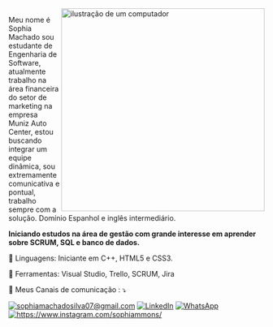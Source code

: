 <img src="https://raw.githubusercontent.com/MicaelliMedeiros/micaellimedeiros/master/image/computer-illustration.png" alt="ilustração de um computador" min-width="400px" max-width="400px" width="400px" align="right">

<p align="left"> 
  Meu nome é Sophia Machado sou estudante de Engenharia de Software, atualmente trabalho na área financeira do setor de marketing na empresa Muniz Auto Center, estou buscando integrar um equipe dinâmica, sou extremamente comunicativa e pontual, trabalho sempre com a solução. Domínio Espanhol e inglês intermediário.
  <p align="left"> 
    <strong>Iniciando estudos na área de gestão com grande interesse em aprender sobre SCRUM, SQL e banco de dados.</strong>
  </p>

</p>

<p align="left">
  🦄 Linguagens: Iniciante em C++, HTML5 e CSS3.
</p>

<p align="left">
  💼 Ferramentas: Visual Studio, Trello, SCRUM, Jira
</p>

<p align="left">
  💌 Meus Canais de comunicação : ⤵️
</p>

<p align="left">
  <a href="mailto:sophiamachadosilva07@gmail.com" title="Gmail">
  <img src="https://img.shields.io/badge/-Gmail-FF0000?style=flat-square&labelColor=FF0000&logo=gmail&logoColor=white&link=sophiamachadosilva07@gmail.com" alt="sophiamachadosilva07@gmail.com"/></a>
  <a href="https://www.linkedin.com/in/sophiasmachado/" title="LinkedIn">
  <img src="https://img.shields.io/badge/-Linkedin-0e76a8?style=flat-square&logo=Linkedin&logoColor=white&link=https://www.linkedin.com/in/sophiasmachado" alt="LinkedIn"/></a>
  <a href="https://wa.me/5544997301905" title="WhatsApp">
  <img src="https://img.shields.io/badge/-WhatsApp-25d366?style=flat-square&labelColor=25d366&logo=whatsapp&logoColor=white&link=https://wa.me/5544997301905" alt="WhatsApp"/></a>
  <a href="https://www.instagram.com/sophiammons/" title="Instagram">
  <img src="https://img.shields.io/badge/-Instagram-DF0174?style=flat-square&labelColor=DF0174&logo=instagram&logoColor=white&link=https://www.instagram.com/sophiammons/" alt="https://www.instagram.com/sophiammons/"/></a>
</p>

